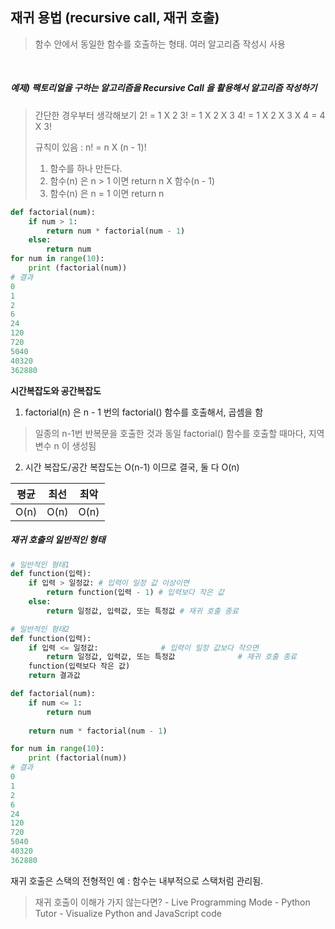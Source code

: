## 재귀 용법 (recursive call, 재귀 호출)

> 함수 안에서 동일한 함수를 호출하는 형태. 여러 알고리즘 작성시 사용
<br>



##### 예제) 팩토리얼을 구하는 알고리즘을 Recursive Call 을 활용해서 알고리즘 작성하기

> 간단한 경우부터 생각해보기
2! = 1 X 2
3! = 1 X 2 X 3
4! = 1 X 2 X 3 X 4 = 4 X 3!
>
> 규칙이 있음 : n! = n X (n - 1)!
> 1. 함수를 하나 만든다.
> 2. 함수(n) 은 n > 1 이면 return n X 함수(n - 1)
> 3. 함수(n) 은 n = 1 이면 return n

```python
def factorial(num):
    if num > 1:
        return num * factorial(num - 1)
    else:
        return num
for num in range(10):
    print (factorial(num))
# 결과
0
1
2
6
24
120
720
5040
40320
362880

```



**시간복잡도와 공간복잡도**
1. factorial(n) 은 n - 1 번의 factorial() 함수를 호출해서, 곱셈을 함
> 일종의 n-1번 반복문을 호출한 것과 동일
> factorial() 함수를 호출할 때마다, 지역변수 n 이 생성됨
2. 시간 복잡도/공간 복잡도는 O(n-1) 이므로 결국, 둘 다 O(n)

|   평균   |   최선   |   최악   |
| :------: | :------: | :------: |
| O(n) | O(n) | O(n) |



##### 재귀 호출의 일반적인 형태
```python
# 일반적인 형태1
def function(입력):
    if 입력 > 일정값: # 입력이 일정 값 이상이면
        return function(입력 - 1) # 입력보다 작은 값
    else:
        return 일정값, 입력값, 또는 특정값 # 재귀 호출 종료

```

```python
# 일반적인 형태2
def function(입력):
    if 입력 <= 일정값:              # 입력이 일정 값보다 작으면
        return 일정값, 입력값, 또는 특정값              # 재귀 호출 종료
    function(입력보다 작은 값)
    return 결과값
```

```python
def factorial(num):
    if num <= 1:
        return num
    
    return num * factorial(num - 1)

for num in range(10):
    print (factorial(num))
# 결과
0
1
2
6
24
120
720
5040
40320
362880

```

재귀 호출은 스택의 전형적인 예
: 함수는 내부적으로 스택처럼 관리됨.

> 재귀 호출이 이해가 가지 않는다면? - Live Programming Mode - Python Tutor - Visualize Python and JavaScript code



